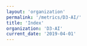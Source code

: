 ```yaml
---
layout: 'organization'
permalink: '/metrics/D3-AI/'
title: 'Index'
organization: 'D3-AI'
current_date: '2019-04-01'
---
```

